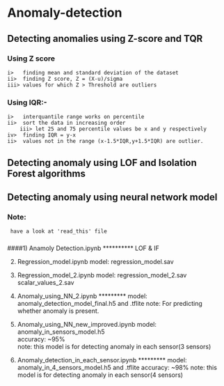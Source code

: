 # Anomaly-detection 
## Detecting anomalies using Z-score and TQR 

### Using Z score

	i>   finding mean and standard deviation of the dataset
	ii>  finding Z score, Z = (X-u)/sigma 
	iii> values for which Z > Threshold are outliers


### Using IQR:- 
	i>   interquantile range works on percentile
	ii>  sort the data in increasing order
        iii> let 25 and 75 percentile values be x and y respectively 
	iv>  finding IQR = y-x  
	ii>  values not in the range (x-1.5*IQR,y+1.5*IQR) are outlier.

## Detecting anomaly using LOF and Isolation Forest algorithms
## Detecting anomaly using neural network model 

 ### Note: 
	 have a look at 'read_this' file
### 
####1) Anamoly Detection.ipynb  **********
	LOF & IF
	
2) Regression_model.ipynb
	model:  regression_model.sav
	
3) Regression_model_2.ipynb 
	model:  regression_model_2.sav
		scalar_values_2.sav

4) Anomaly_using_NN_2.ipynb  *********
	model:  anomaly_detection_model_final.h5 and .tflite 
	note: For predicting whether anomaly is present.

5) Anomaly_using_NN_new_improved.ipynb
	model:  anomaly_in_sensors_model.h5   
	accuracy: ~95%  
	note: this model is for detecting anomaly in each sensor(3 sensors)

6) Anomaly_detection_in_each_sensor.ipynb  *********
	model: anomaly_in_4_sensors_model.h5  and .tflite
	accuracy: ~98%
	note: this model is for detecting anomaly in each sensor(4 sensors)	
